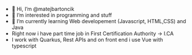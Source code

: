 - 👋 Hi, I’m @matejbartoncik
- 👀 I’m interested in programming and stuff
- 🌱 I’m currently learning Web developement (Javascript, HTML,CSS) and Java
- Right now i have part time job in First Certification Authority  -> I.CA
- I work with Quarkus, Rest APIs and on front end i use Vue with typescript 
  

